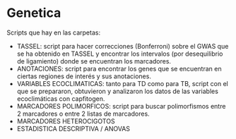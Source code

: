 # Genetica

Scripts que hay en las carpetas:

  - TASSEL: script para hacer correcciones (Bonferroni) sobre el GWAS que se ha obtenido en TASSEL y encontrar los intervalos (por desequilibrio de ligamiento) donde se encuentran los marcadores.
  - ANOTACIONES: script para encontrar los genes que se encuentran en ciertas regiones de interés y sus anotaciones.
  - VARIABLES ECOCLIMATICAS: tanto para TD como para TB, script con el que se prepararon, obtuvieron y analizaron los datos de las variables ecoclimáticas con capfitogen.
  - MARCADORES POLIMORFICOS: script para buscar polimorfismos entre 2 marcadores o entre 2 listas de marcadores.
  - MARCADORES HETEROCIGOTOS
  - ESTADISTICA DESCRIPTIVA / ANOVAS
